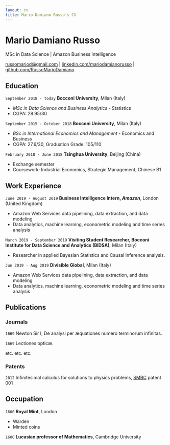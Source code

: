 ```yaml
---
layout: cv
title: Mario Damiano Russo's CV
---
```

# Mario Damiano Russo
MSc in Data Science | Amazon Business Intelligence

<div id="webaddress">
<a href="russomariod@gmail.com">russomariod@gmail.com</a>
| <a href="https://www.linkedin.com/in/mariodamianorusso/">linkedin.com/mariodamianorusso</a>
| <a href="https://github.com/RussoMarioDamiano">github.com/RussoMarioDamiano</a>
</div>


## Education

`September 2018 - today`
__Bocconi University__, Milan (Italy)
- *MSc in Data Science and Business Analytics* - Statistics
- CGPA: 28.95/30

`September 2015 - October 2018`
__Bocconi University__, Milan (Italy)
- *BSc in International Economics and Management* - Economics and Business
- CGPA: 27.6/30, Graduation Grade: 105/110

`February 2018 - June 2018`
__Tsinghua University__, Beijing (China)
- Exchange semester
- Coursework: Industrial Economics, Strategic Management, Chinese B1


## Work Experience

`June 2019 - August 2019`
__Business Intelligence Intern, *Amazon*__, London (United Kingdom)
- Amazon Web Services data pipelining, data extraction, and data modeling
- Data analytics, machine learning, econometric modeling and time series analysis

`March 2019 - September 2019`
__Visiting Student Researcher, Bocconi Institute for Data Science and Analytics (BIDSA)__, Milan (Italy)
- Researcher in applied Bayesian Statistics and Causal Inference analysis.

`Jun 2019 - Aug 2019`
__Divisible Global__, Milan (Italy)
- Amazon Web Services data pipelining, data extraction, and data modeling
- Data analytics, machine learning, econometric modeling and time series analysis



## Publications

<!-- A list is also available [online](http://scholar.google.co.uk/citations?user=LTOTl0YAAAAJ) -->

### Journals

`1669`
Newton Sir I, De analysi per æquationes numero terminorum infinitas. 

`1669`
Lectiones opticæ.

etc. etc. etc.

### Patents

`2012`
Infinitesimal calculus for solutions to physics problems, [SMBC](http://www.techdirt.com/articles/20121011/09312820678/if-patents-had-been-around-time-newton.shtml) patent 001


## Occupation

`1600`
__Royal Mint__, London

- Warden
- Minted coins

`1600`
__Lucasian professor of Mathematics__, Cambridge University



<!-- ### Footer

Last updated: May 2013 -->


